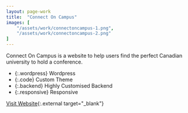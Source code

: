 ```yaml
---
layout: page-work
title:  "Connect On Campus"
images: [
	"/assets/work/connectoncampus-1.png",
	"/assets/work/connectoncampus-2.png"
]
---
```


Connect On Campus is a website to help users find the perfect Canadian
university to hold a conference.

* {:.wordpress} Wordpress
* {:.code} Custom Theme
* {:.backend} Highly Customised Backend
* {:.responsive} Responsive

[Visit Website](http://connectoncampus.ca/){:.external target="_blank"}
